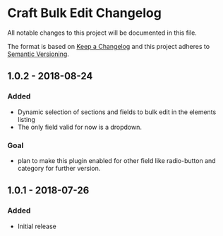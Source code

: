 # Craft Bulk Edit Changelog

All notable changes to this project will be documented in this file.

The format is based on [Keep a Changelog](http://keepachangelog.com/) and this project adheres to [Semantic Versioning](http://semver.org/).

## 1.0.2 - 2018-08-24
### Added
- Dynamic selection of sections and fields to bulk edit in the elements listing
- The only field valid for now is a dropdown.

### Goal
- plan to make this plugin enabled for other field like radio-button and category for further version.

## 1.0.1 - 2018-07-26
### Added
- Initial release
